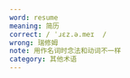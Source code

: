 ```yaml
---
word: resume
meaning: 简历
correct: / ˈɹɛz.ə.meɪ  /
wrong: 瑞修姆
note: 用作名词时念法和动词不一样
category: 其他术语
---
```

